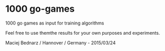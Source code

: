# 1000 go-games
1000 go games as input for training algorithms


Feel free to use themthe results for your own purposes and experiments.


Maciej Bednarz / Hannover / Germany - 2015/03/24
